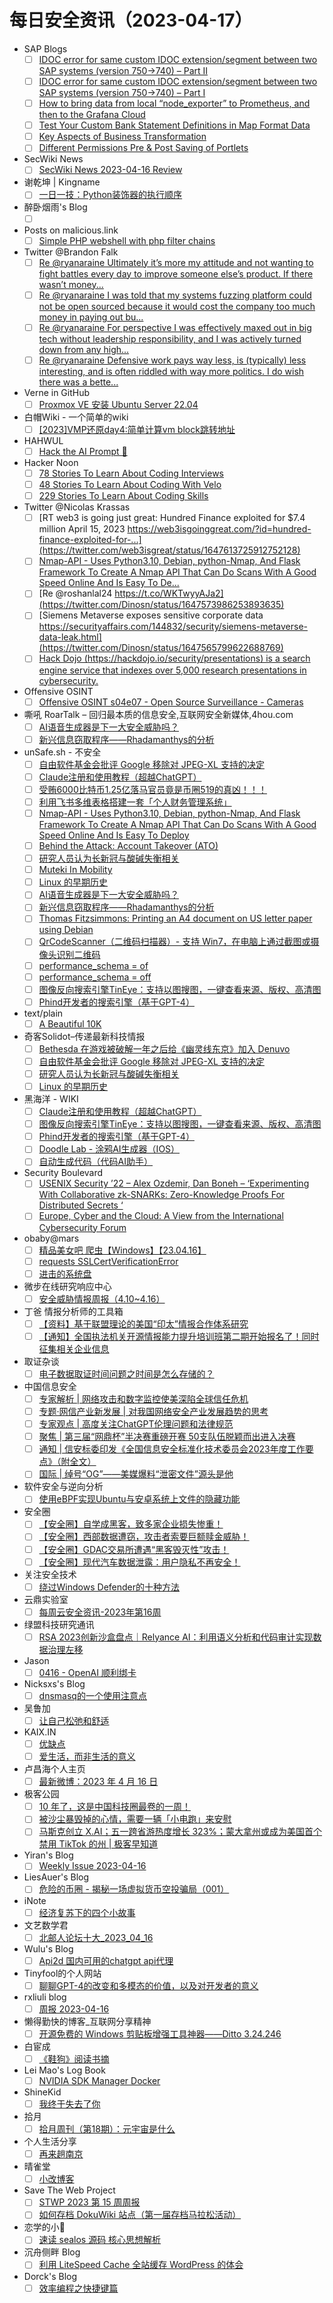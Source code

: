 # 每日安全资讯（2023-04-17）

- SAP Blogs
  - [ ] [IDOC error for same custom IDOC extension/segment between two SAP systems (version 750->740) – Part II](https://blogs.sap.com/2023/04/16/idoc-error-for-same-custom-idoc-extension-segment-between-two-sap-systems-version-750-740-part-ii/)
  - [ ] [IDOC error for same custom IDOC extension/segment between two SAP systems (version 750->740) – Part I](https://blogs.sap.com/2023/04/16/idoc-error-for-same-custom-idoc-extension-segment-between-two-sap-systems-version-750-740-part-i/)
  - [ ] [How to bring data from local “node_exporter” to Prometheus, and then to the Grafana Cloud](https://blogs.sap.com/2023/04/16/how-to-bring-data-from-local-node_exporter-to-prometheus-and-then-to-the-grafana-cloud/)
  - [ ] [Test Your Custom Bank Statement Definitions in Map Format Data](https://blogs.sap.com/2023/04/16/test-your-custom-bank-statement-definitions-in-map-format-data/)
  - [ ] [Key Aspects of Business Transformation](https://blogs.sap.com/2023/04/16/key-aspects-of-business-transformation/)
  - [ ] [Different Permissions Pre & Post Saving of Portlets](https://blogs.sap.com/2023/04/16/different-permissions-pre-post-saving-of-portlets/)
- SecWiki News
  - [ ] [SecWiki News 2023-04-16 Review](http://www.sec-wiki.com/?2023-04-16)
- 谢乾坤 | Kingname
  - [ ] [一日一技：Python装饰器的执行顺序](https://www.kingname.info/2023/04/16/order-of-decorator/)
- 醉卧烟雨's Blog
  - [ ] [](https://blog.cctv.com.im/4223)
- Posts on malicious.link
  - [ ] [Simple PHP webshell with php filter chains](https://malicious.link/post/2023/simple-php-webshell-with-php-filter-chains/)
- Twitter @Brandon Falk
  - [ ] [Re @ryanaraine Ultimately it’s more my attitude and not wanting to fight battles every day to improve someone else’s product. If there wasn’t money...](https://twitter.com/gamozolabs/status/1647677086830678017)
  - [ ] [Re @ryanaraine I was told that my systems fuzzing platform could not be open sourced because it would cost the company too much money in paying out bu...](https://twitter.com/gamozolabs/status/1647675323989864451)
  - [ ] [Re @ryanaraine For perspective I was effectively maxed out in big tech without leadership responsibility, and I was actively turned down from any high...](https://twitter.com/gamozolabs/status/1647674942731833344)
  - [ ] [Re @ryanaraine Defensive work pays way less, is (typically) less interesting, and is often riddled with way more politics. I do wish there was a bette...](https://twitter.com/gamozolabs/status/1647670697563389955)
- Verne in GitHub
  - [ ] [Proxmox VE 安装 Ubuntu Server 22.04](https://einverne.github.io/post/2023/04/proxmox-install-ubuntu-server-22-04.html)
- 白帽Wiki - 一个简单的wiki
  - [ ] [[2023]VMP还原day4:简单计算vm block跳转地址](https://key08.com/index.php/2023/04/16/1740.html)
- HAHWUL
  - [ ] [Hack the AI Prompt 🤖](https://www.hahwul.com/2023/04/16/hack-the-prompt/)
- Hacker Noon
  - [ ] [78 Stories To Learn About Coding Interviews](https://hackernoon.com/78-stories-to-learn-about-coding-interviews?source=rss)
  - [ ] [48 Stories To Learn About Coding With Velo](https://hackernoon.com/48-stories-to-learn-about-coding-with-velo?source=rss)
  - [ ] [229 Stories To Learn About Coding Skills](https://hackernoon.com/229-stories-to-learn-about-coding-skills?source=rss)
- Twitter @Nicolas Krassas
  - [ ] [RT web3 is going just great: Hundred Finance exploited for $7.4 million April 15, 2023 https://web3isgoinggreat.com/?id=hundred-finance-exploited-for-...](https://twitter.com/web3isgreat/status/1647613725912752128)
  - [ ] [Nmap-API - Uses Python3.10, Debian, python-Nmap, And Flask Framework To Create A Nmap API That Can Do Scans With A Good Speed Online And Is Easy To De...](https://twitter.com/Dinosn/status/1647597610033721346)
  - [ ] [Re @roshanlal24 https://t.co/WKTwyyAJa2](https://twitter.com/Dinosn/status/1647573986253893635)
  - [ ] [Siemens Metaverse exposes sensitive corporate data https://securityaffairs.com/144832/security/siemens-metaverse-data-leak.html](https://twitter.com/Dinosn/status/1647565799622688769)
  - [ ] [Hack Dojo (https://hackdojo.io/security/presentations) is a search engine service that indexes over 5,000 research presentations in cybersecurity.](https://twitter.com/Dinosn/status/1647545786350092289)
- Offensive OSINT
  - [ ] [Offensive OSINT s04e07 - Open Source Surveillance - Cameras](https://www.offensiveosint.io/offensive-osint-s04e07-open-source-surveillance-cameras/)
- 嘶吼 RoarTalk – 回归最本质的信息安全,互联网安全新媒体,4hou.com
  - [ ] [AI语音生成器是下一大安全威胁吗？](https://www.4hou.com/posts/JKZD)
  - [ ] [新兴信息窃取程序——Rhadamanthys的分析](https://www.4hou.com/posts/3r1r)
- unSafe.sh - 不安全
  - [ ] [自由软件基金会批评 Google 移除对 JPEG-XL 支持的决定](https://buaq.net/go-158922.html)
  - [ ] [Claude注册和使用教程（超越ChatGPT）](https://buaq.net/go-158921.html)
  - [ ] [受贿6000比特币1.25亿落马官员竟是币圈519的真凶！！！](https://buaq.net/go-158911.html)
  - [ ] [利用飞书多维表格搭建一套「个人财务管理系统」](https://buaq.net/go-158920.html)
  - [ ] [Nmap-API - Uses Python3.10, Debian, python-Nmap, And Flask Framework To Create A Nmap API That Can Do Scans With A Good Speed Online And Is Easy To Deploy](https://buaq.net/go-158890.html)
  - [ ] [Behind the Attack: Account Takeover (ATO)](https://buaq.net/go-158901.html)
  - [ ] [研究人员认为长新冠与酸碱失衡相关](https://buaq.net/go-158891.html)
  - [ ] [Muteki In Mobility](https://buaq.net/go-158876.html)
  - [ ] [Linux 的早期历史](https://buaq.net/go-158892.html)
  - [ ] [AI语音生成器是下一大安全威胁吗？](https://buaq.net/go-158864.html)
  - [ ] [新兴信息窃取程序——Rhadamanthys的分析](https://buaq.net/go-158865.html)
  - [ ] [Thomas Fitzsimmons: Printing an A4 document on US letter paper using Debian](https://buaq.net/go-158867.html)
  - [ ] [QrCodeScanner（二维码扫描器）- 支持 Win7，在电脑上通过截图或摄像头识别二维码](https://buaq.net/go-158860.html)
  - [ ] [performance_schema = of](https://buaq.net/go-158866.html)
  - [ ] [performance_schema = off](https://buaq.net/go-158872.html)
  - [ ] [图像反向搜索引擎TinEye：支持以图搜图，一键查看来源、版权、高清图](https://buaq.net/go-158861.html)
  - [ ] [Phind开发者的搜索引擎（基于GPT-4）](https://buaq.net/go-158862.html)
- text/plain
  - [ ] [A Beautiful 10K](https://textslashplain.com/2023/04/16/a-beautiful-10k/)
- 奇客Solidot–传递最新科技情报
  - [ ] [Bethesda 在游戏被破解一年之后给《幽灵线东京》加入 Denuvo](https://www.solidot.org/story?sid=74681)
  - [ ] [自由软件基金会批评 Google 移除对 JPEG-XL 支持的决定](https://www.solidot.org/story?sid=74680)
  - [ ] [研究人员认为长新冠与酸碱失衡相关](https://www.solidot.org/story?sid=74679)
  - [ ] [Linux 的早期历史](https://www.solidot.org/story?sid=74678)
- 黑海洋 - WIKI
  - [ ] [Claude注册和使用教程（超越ChatGPT）](https://blog.upx8.com/3410)
  - [ ] [图像反向搜索引擎TinEye：支持以图搜图，一键查看来源、版权、高清图](https://blog.upx8.com/3409)
  - [ ] [Phind开发者的搜索引擎（基于GPT-4）](https://blog.upx8.com/3408)
  - [ ] [Doodle Lab - 涂鸦AI生成器（IOS）](https://blog.upx8.com/3407)
  - [ ] [自动生成代码（代码AI助手）](https://blog.upx8.com/3406)
- Security Boulevard
  - [ ] [USENIX Security ’22 – Alex Ozdemir, Dan Boneh – ‘Experimenting With Collaborative zk-SNARKs: Zero-Knowledge Proofs For Distributed Secrets ‘](https://securityboulevard.com/2023/04/usenix-security-22-alex-ozdemir-dan-boneh-experimenting-with-collaborative-zk-snarks-zero-knowledge-proofs-for-distributed-secrets/)
  - [ ] [Europe, Cyber and the Cloud: A View from the International Cybersecurity Forum](https://securityboulevard.com/2023/04/europe-cyber-and-the-cloud-a-view-from-the-international-cybersecurity-forum/)
- obaby@mars
  - [ ] [精品美女吧 爬虫【Windows】【23.04.16】](https://h4ck.org.cn/2023/04/%e7%b2%be%e5%93%81%e7%be%8e%e5%a5%b3%e5%90%a7-%e7%88%ac%e8%99%ab%e3%80%90windows%e3%80%91%e3%80%9023-04-16%e3%80%91/)
  - [ ] [requests SSLCertVerificationError](https://h4ck.org.cn/2023/04/requests-sslcertverificationerror/)
  - [ ] [进击的系统盘](https://h4ck.org.cn/2023/04/%e8%bf%9b%e5%87%bb%e7%9a%84%e7%b3%bb%e7%bb%9f%e7%9b%98/)
- 微步在线研究响应中心
  - [ ] [安全威胁情报周报（4.10~4.16）](https://mp.weixin.qq.com/s?__biz=Mzg5MTc3ODY4Mw==&mid=2247501088&idx=1&sn=ef48f2811f944a79c9049eb54a770ff7&chksm=cfcaa634f8bd2f22261776b4083fd56762b09bff2a2cadd4671a1ba6a16614ae09bb6d55fb11&scene=58&subscene=0#rd)
- 丁爸 情报分析师的工具箱
  - [ ] [【资料】基于联盟理论的美国“印太”情报合作体系研究](https://mp.weixin.qq.com/s?__biz=MzI2MTE0NTE3Mw==&mid=2651135801&idx=1&sn=72d13af252414f1799f518220a7295c6&chksm=f1af6803c6d8e1152c31ac4044cd32584ec415639c1b7a881c7b8bc4b32e948286d84160dc57&scene=58&subscene=0#rd)
  - [ ] [【通知】全国执法机关开源情报能力提升培训班第二期开始报名了！同时征集相关企业信息](https://mp.weixin.qq.com/s?__biz=MzI2MTE0NTE3Mw==&mid=2651135801&idx=2&sn=2530e981ee429fa04fcf64443e880c11&chksm=f1af6803c6d8e115d0131adbfd500642abfa7fd59c6083276a67e2a61f788c8f8d88e2e77c85&scene=58&subscene=0#rd)
- 取证杂谈
  - [ ] [电子数据取证时间问题之时间是怎么存储的？](https://mp.weixin.qq.com/s?__biz=MzI3Mjc0MjkwMQ==&mid=2247484114&idx=1&sn=5bd1a67159344b8a04d2cb7c82233288&chksm=eb2ca248dc5b2b5eaf83629a9a2432189bb287bf4ef275f00082f530adb9186e762f54a20413&scene=58&subscene=0#rd)
- 中国信息安全
  - [ ] [专家解析 | 网络攻击和数字监控使美深陷全球信任危机](https://mp.weixin.qq.com/s?__biz=MzA5MzE5MDAzOA==&mid=2664181689&idx=1&sn=4b57774ef74fac739864b0fe93f5cd1b&chksm=8b592d40bc2ea456287c6dd2b97a58ce6d95f287d04768e6d9db1d64dc1e1420381f678b2b37&scene=58&subscene=0#rd)
  - [ ] [专题·网信产业新发展 | 对我国网络安全产业发展趋势的思考](https://mp.weixin.qq.com/s?__biz=MzA5MzE5MDAzOA==&mid=2664181689&idx=2&sn=3d2e47f96dc282d273bc85476a936774&chksm=8b592d40bc2ea4567672aaae240a505cf4d72a12abbfcddc08e4e2b4e14078c34c0fd18d4ca7&scene=58&subscene=0#rd)
  - [ ] [专家观点 | 高度关注ChatGPT伦理问题和法律规范](https://mp.weixin.qq.com/s?__biz=MzA5MzE5MDAzOA==&mid=2664181689&idx=3&sn=d8bdba4290607e8005d9815430119202&chksm=8b592d40bc2ea4565fe9f859893063633f7922ab3d97499cc5206d6a07b2fb114e40aff7b324&scene=58&subscene=0#rd)
  - [ ] [聚焦 | 第三届“网鼎杯”半决赛重磅开赛 50支队伍脱颖而出进入决赛](https://mp.weixin.qq.com/s?__biz=MzA5MzE5MDAzOA==&mid=2664181689&idx=4&sn=97110a8225890214629115aec88f516f&chksm=8b592d40bc2ea4561e6b9424ef109b4844b4e25681f6417a44db8ab94e255e0fd9a718764edb&scene=58&subscene=0#rd)
  - [ ] [通知 | 信安标委印发《全国信息安全标准化技术委员会2023年度工作要点》（附全文）](https://mp.weixin.qq.com/s?__biz=MzA5MzE5MDAzOA==&mid=2664181689&idx=5&sn=6aa62446e0fb987fe5882929e79fae48&chksm=8b592d40bc2ea4561821db8ddb99bd9c42525453f09cf7449fa5506c75515646e1ed4f81435c&scene=58&subscene=0#rd)
  - [ ] [国际 | 绰号“OG”——美媒爆料“泄密文件”源头是他](https://mp.weixin.qq.com/s?__biz=MzA5MzE5MDAzOA==&mid=2664181689&idx=6&sn=3e362b9c4e1a3fafe37c5adc9359f11f&chksm=8b592d40bc2ea4565e1007e5c812579b16bdb5f4a7bb4534ea71cf23a23d548a44ce8db87aab&scene=58&subscene=0#rd)
- 软件安全与逆向分析
  - [ ] [使用eBPF实现Ubuntu与安卓系统上文件的隐藏功能](https://mp.weixin.qq.com/s?__biz=MzU3MTY5MzQxMA==&mid=2247484235&idx=1&sn=469c67e3467b1c56119f684e06c14d2f&chksm=fcdd0346cbaa8a506443691c3d3046224ed9732308c4ca3d5a45c2671380ecee3410d75beade&scene=58&subscene=0#rd)
- 安全圈
  - [ ] [【安全圈】自学成黑客，致多家企业损失惨重！](https://mp.weixin.qq.com/s?__biz=MzIzMzE4NDU1OQ==&mid=2652032489&idx=1&sn=b7e38f648e80096d0ac4d268d3affa95&chksm=f36fe1a9c41868bfc55721aa326d09beec81c4d0e2dbebdd9aad3839ceb504828e76f1e1488c&scene=58&subscene=0#rd)
  - [ ] [【安全圈】西部数据遭窃，攻击者索要巨额赎金威胁！](https://mp.weixin.qq.com/s?__biz=MzIzMzE4NDU1OQ==&mid=2652032489&idx=2&sn=99779b39b00f1b153f5a156aaf3e9147&chksm=f36fe1a9c41868bfe71563f9e7bc0e039dc60a810630ba7196a9dfdc50d61eaf44877e4b2836&scene=58&subscene=0#rd)
  - [ ] [【安全圈】GDAC交易所遭遇“黑客毁灭性”攻击！](https://mp.weixin.qq.com/s?__biz=MzIzMzE4NDU1OQ==&mid=2652032489&idx=3&sn=6256499eef2c139e07544462cdc9bd0e&chksm=f36fe1a9c41868bf325cc6a8159acf175491393b46cad339ece742d98f5f5d3c090993762880&scene=58&subscene=0#rd)
  - [ ] [【安全圈】现代汽车数据泄露：用户隐私不再安全！](https://mp.weixin.qq.com/s?__biz=MzIzMzE4NDU1OQ==&mid=2652032489&idx=4&sn=b1c41b81a0f0e7086a72bb2384536cb0&chksm=f36fe1a9c41868bfcb687720814badfa85477d2624ff9967bcbadc70ab402484afc37fa6fefd&scene=58&subscene=0#rd)
- 关注安全技术
  - [ ] [绕过Windows Defender的十种方法](https://mp.weixin.qq.com/s?__biz=MzA4MDMwMjQ3Mg==&mid=2651868509&idx=1&sn=1d3bce173713dfe99344f75ba619ef5c&chksm=8442b5bab3353cacf7d64bb87a84fdc9dbccadb649ab0551ac70537a5403203cd480c238cf81&scene=58&subscene=0#rd)
- 云鼎实验室
  - [ ] [每周云安全资讯-2023年第16周](https://mp.weixin.qq.com/s?__biz=MzU3ODAyMjg4OQ==&mid=2247494953&idx=1&sn=e319a922856384102f172f819e5a1fe9&chksm=fd7911afca0e98b9926f2997189b2d4b095bcf5e6b29e7f5ad2b80543e338d8bca1702a0cd96&scene=58&subscene=0#rd)
- 绿盟科技研究通讯
  - [ ] [RSA 2023创新沙盒盘点｜Relyance AI：利用语义分析和代码审计实现数据治理左移](https://mp.weixin.qq.com/s?__biz=MzIyODYzNTU2OA==&mid=2247495142&idx=1&sn=e2c66c8675f233d930c2898256258d6d&chksm=e84c4b39df3bc22f901f9e1bfe91f8509da5daa0bfd94602e09324c9c4bc725a7f592225fa58&scene=58&subscene=0#rd)
- Jason
  - [ ] [0416 - OpenAI 顺利绑卡](https://atjason.com/daily/2023-04-16.html)
- Nicksxs's Blog
  - [ ] [dnsmasq的一个使用注意点](https://nicksxs.me/2023/04/16/dnsmasq%E7%9A%84%E4%B8%80%E4%B8%AA%E4%BD%BF%E7%94%A8%E6%B3%A8%E6%84%8F%E7%82%B9/)
- 吴鲁加
  - [ ] [让自己松弛和舒适](https://mp.weixin.qq.com/s?__biz=Mzg5NDY4ODM1MA==&mid=2247484399&idx=1&sn=f506ed366cb7d89396866957410c5404&chksm=c01a8edef76d07c82775492f0d53d79b7f88f677868de93cade2acce1c736c78c0a9c370cba0&scene=58&subscene=0#rd)
- KAIX.IN
  - [ ] [优缺点](https://kaix.in/2023/0416-merits/)
  - [ ] [爱生活，而非生活的意义](https://kaix.in/2023/0416-original-intention/)
- 卢昌海个人主页
  - [ ] [最新微博：2023 年 4 月 16 日](https://www.changhai.org/articles/miscellaneous/blog/202304.php#latest)
- 极客公园
  - [ ] [10 年了，这是中国科技圈最卷的一周！](https://mp.weixin.qq.com/s?__biz=MTMwNDMwODQ0MQ==&mid=2652989956&idx=1&sn=af56c77012d26f1db2c59fd1f509b3fe&chksm=7e5417b249239ea460ee328c0785facd083f3301346c410d699f21de3877b1398cf25fa55aca&scene=58&subscene=0#rd)
  - [ ] [被沙尘暴毁掉的心情，需要一辆「小电跑」来安慰](https://mp.weixin.qq.com/s?__biz=MTMwNDMwODQ0MQ==&mid=2652989956&idx=2&sn=7da403cd1a9f2c17ef7beca24b32d6a8&chksm=7e5417b249239ea4d473830ecf6c1725ff0f56f6b43699711b02191a0eb5bae8a097fe0304ef&scene=58&subscene=0#rd)
  - [ ] [马斯克创立 X.AI；五一跨省游热度增长 323%；蒙大拿州或成为美国首个禁用 TikTok 的州 | 极客早知道](https://mp.weixin.qq.com/s?__biz=MTMwNDMwODQ0MQ==&mid=2652989955&idx=1&sn=468de4d87180516d60cc7ed50c345826&chksm=7e5417b549239ea3eca9ee94cb99532118fbc4866222bf12ecb6f68afefc89c623c14b923570&scene=58&subscene=0#rd)
- Yiran's Blog
  - [ ] [Weekly Issue 2023-04-16](https://zdyxry.github.io/2023/04/16/Weekly-Issue-2023-04-16/)
- LiesAuer's Blog
  - [ ] [危险的币圈 - 揭秘一场虚拟货币空投骗局（001）](https://www.liesauer.net/blog/post/766.html)
- iNote
  - [ ] [经济复苏下的四个小故事](https://inote.xyz/economy-recover/)
- 文艺数学君
  - [ ] [北邮人论坛十大_2023_04_16](https://mathpretty.com/15833.html)
- Wulu's Blog
  - [ ] [Api2d 国内可用的chatgpt api代理](https://wulu.zone/posts/API2D)
- Tinyfool的个人网站
  - [ ] [聊聊GPT-4的改变和多模态的价值，以及对开发者的意义](https://codechina.org/2023/04/gpt-4/)
- rxliuli blog
  - [ ] [周报 2023-04-16](https://blog.rxliuli.com/p/8ecc929074874291b7b1e7090d63349c/)
- 懒得勤快的博客_互联网分享精神
  - [ ] [开源免费的 Windows 剪贴板增强工具神器——Ditto 3.24.246](https://masuit.com/150)
- 白宦成
  - [ ] [《鞋狗》阅读书摘](https://www.ixiqin.com/2023/04/16/the-shoes-dog-reading-analy-sis/)
- Lei Mao's Log Book
  - [ ] [NVIDIA SDK Manager Docker](https://leimao.github.io/blog/NVIDIA-SDK-Manager-Docker/)
- ShineKid
  - [ ] [我终于失去了你](https://shinekid.com/2023/04/the-day-you-went-away/)
- 拾月
  - [ ] [拾月周刊（第18期）：元宇宙是什么](https://www.skyue.com/23041707.html)
- 个人生活分享
  - [ ] [再来趟南京](https://fxpai.com/zailaitangnanjing/)
- 晴雀堂
  - [ ] [小改博客](https://blog.nbplus.eu.org/posts/1237.html)
- Save The Web Project
  - [ ] [STWP 2023 第 15 周周报](https://blog.save-web.org/blog/2023/04/16/stwp-2023-%e7%ac%ac-15-%e5%91%a8%e5%91%a8%e6%8a%a5/)
  - [ ] [如何存档 DokuWiki 站点（第一届存档马拉松活动）](https://blog.save-web.org/blog/2023/04/16/%e5%a6%82%e4%bd%95%e5%ad%98%e6%a1%a3-dokuwiki-%e7%ab%99%e7%82%b9%ef%bc%88%e7%ac%ac%e4%b8%80%e5%b1%8a%e5%ad%98%e6%a1%a3%e9%a9%ac%e6%8b%89%e6%9d%be%e6%b4%bb%e5%8a%a8%ef%bc%89/)
- 恋学的小🐻
  - [ ] [速读 sealos 源码 核心思想解析](https://nsddd.top/archives/sealos-source-code)
- 沉舟侧畔 Blog
  - [ ] [利用 LiteSpeed Cache 全站缓存 WordPress 的体会](https://springwood.me/litespeed-cache-wordpress/)
- Dorck's Blog
  - [ ] [效率编程之快捷键篇](https://dorck.cn/skill/2023/04/16/code-shortcut/)

